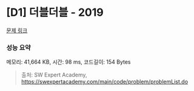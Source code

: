 # [D1] 더블더블 - 2019 

[문제 링크](https://swexpertacademy.com/main/code/problem/problemDetail.do?contestProbId=AV5QDEX6AqwDFAUq) 

### 성능 요약

메모리: 41,664 KB, 시간: 98 ms, 코드길이: 154 Bytes



> 출처: SW Expert Academy, https://swexpertacademy.com/main/code/problem/problemList.do
